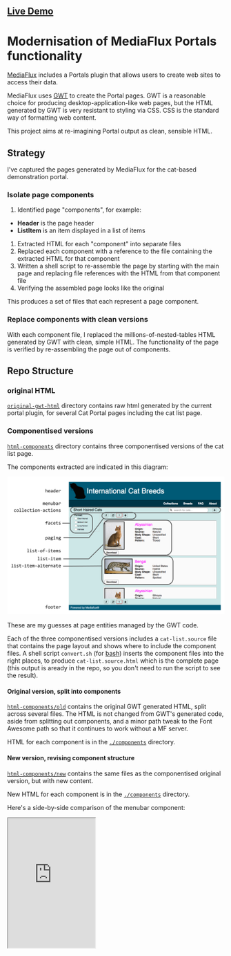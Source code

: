 ## [Live Demo](http://danielbaird.com/mf-portal-modern/)

# Modernisation of MediaFlux Portals functionality

[MediaFlux](http://www.arcitecta.com/Products) includes a Portals
plugin that allows users to create web sites to access their data.

MediaFlux uses [GWT](http://www.gwtproject.org/) to create the
Portal pages.  GWT is a reasonable choice for producing
desktop-application-like web pages, but the HTML generated by
GWT is very resistant to styling via CSS.  CSS is the standard way
of formatting web content.

This project aims at re-imagining Portal output as clean, sensible
HTML.


## Strategy

I've captured the pages generated by MediaFlux for the cat-based
demonstration portal.


### Isolate page components

1. Identified page "components", for example:
  - **Header** is the page header
  - **ListItem** is an item displayed in a list of items
1. Extracted HTML for each "component" into separate files
1. Replaced each component with a reference to the file containing
   the extracted HTML for that component
1. Written a shell script to re-assemble the page by starting with
   the main page and replacing file references with the HTML from
   that component file
1. Verifying the assembled page looks like the original

This produces a set of files that each represent a page component.


### Replace components with clean versions

With each component file, I replaced the millions-of-nested-tables
HTML generated by GWT with clean, simple HTML.  The functionality
of the page is verified by re-assembling the page out of components.


## Repo Structure


### original HTML

[```original-gwt-html```](original-gwt-html) directory contains raw
html generated by the current portal plugin, for several Cat Portal
pages including the cat list page.


### Componentised versions

[```html-components```](html-components) directory contains three
componentised versions of the cat list page.

The components extracted are indicated in this diagram:

![components](images/components-01.png)

These are my guesses at page entities managed by the GWT code.

Each of the three componentised versions includes a ```cat-list.source```
file that contains the page layout and shows where to include the
component files.  A shell script ```convert.sh``` (for
[bash](https://en.wikipedia.org/wiki/Bash_(Unix_shell))) inserts the
component files into the right places, to produce
```cat-list.source.html``` which is the complete page (this output
is aready in the repo, so you don't need to run the script to see the
result).


#### Original version, split into components

[```html-components/old```](html-components/old) contains the
original GWT generated HTML, split across several files.  The HTML
is not changed from GWT's generated code, aside from splitting out
components, and a minor path tweak to the Font Awesome path so that
it continues to work without a MF server.

HTML for each component is in the
[```./components```](html-components/old/components) directory.


#### New version, revising component structure

[```html-components/new```](html-components/new) contains the same
files as the componentised original version, but with new content.

New HTML for each component is in the
[```./components```](html-components/new/components) directory.

Here's a side-by-side comparison of the menubar component:

<iframe style="width: 40%; height: 300px; float: left;"
	src="https://raw.githubusercontent.com/DanielBaird/mf-portal-modern/gh-pages/html-components/old/components/menubar.html"
/>
<iframe style="width: 40%; height: 300px; float: right;"
	src="https://raw.githubusercontent.com/DanielBaird/mf-portal-modern/gh-pages/html-components/new/components/menubar.html"
/>




